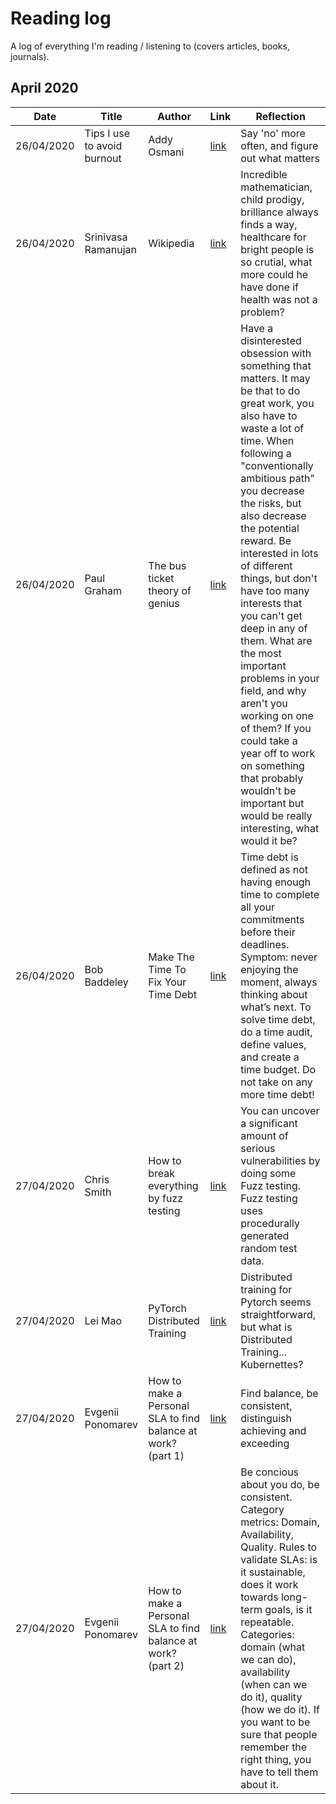 # Reading log

A log of everything I'm reading / listening to (covers articles, books, journals).

## April 2020

| Date | Title                       | Author      | Link                                         | Reflection                                       |
| --------------------------- | --------------------------- | ----------- | -------------------------------------------- | ------------------------------------------------ |
| 26/04/2020 | Tips I use to avoid burnout | Addy Osmani | [link](https://addyosmani.com/blog/burnout/) | Say 'no' more often, and figure out what matters |
| 26/04/2020 | Srinivasa Ramanujan | Wikipedia | [link](https://en.wikipedia.org/wiki/Srinivasa_Ramanujan) | Incredible mathematician, child prodigy, brilliance always finds a way, healthcare for bright people is so crutial, what more could he have done if health was not a problem? |
| 26/04/2020 | Paul Graham | The bus ticket theory of genius | [link](http://paulgraham.com/genius.html) | Have a disinterested obsession with something that matters. It may be that to do great work, you also have to waste a lot of time. When following a "conventionally ambitious path" you decrease the risks, but also decrease the potential reward. Be interested in lots of different things, but don't have too many interests that you can't get deep in any of them. What are the most important problems in your field, and why aren't you working on one of them? If you could take a year off to work on something that probably wouldn't be important but would be really interesting, what would it be? |
| 26/04/2020 | Bob Baddeley | Make The Time To Fix Your Time Debt | [link](http://paulgraham.com/genius.html) | Time debt is defined as not having enough time to complete all your commitments before their deadlines. Symptom: never enjoying the moment, always thinking about what’s next. To solve time debt, do a time audit, define values, and create a time budget. Do not take on any more time debt! |
| 27/04/2020 | Chris Smith | How to break everything by fuzz testing | [link](https://chameth.com/break-everything-fuzz-testing/) | You can uncover a significant amount of serious vulnerabilities by doing some Fuzz testing. Fuzz testing uses procedurally generated random test data. |
| 27/04/2020 | Lei Mao | PyTorch Distributed Training | [link](https://leimao.github.io/blog/PyTorch-Distributed-Training/) | Distributed training for Pytorch seems straightforward, but what is Distributed Training... Kubernettes? |
| 27/04/2020 | Evgenii Ponomarev | How to make a Personal SLA to find balance at work? (part 1) | [link](https://leimao.github.io/blog/PyTorch-Distributed-Training/) | Find balance, be consistent, distinguish achieving and exceeding |
| 27/04/2020 | Evgenii Ponomarev | How to make a Personal SLA to find balance at work? (part 2) | [link](https://leimao.github.io/blog/PyTorch-Distributed-Training/) | Be concious about you do, be consistent. Category metrics: Domain, Availability, Quality. Rules to validate SLAs: is it sustainable, does it work towards long-term goals, is it repeatable. Categories: domain (what we can do), availability (when can we do it), quality (how we do it). If you want to be sure that people remember the right thing, you have to tell them about it. |